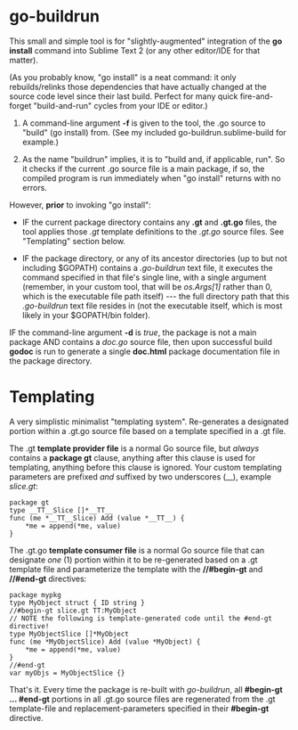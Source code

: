 go-buildrun
===========

This small and simple tool is for "slightly-augmented" integration of the **go install** command into Sublime Text 2 (or any other editor/IDE for that matter).

(As you probably know, "go install" is a neat command: it only rebuilds/relinks those dependencies that have actually changed at the source code level since their last build. Perfect for many quick fire-and-forget "build-and-run" cycles from your IDE or editor.)

1. A command-line argument **-f** is given to the tool, the .go source to "build" (go install) from. (See my included go-buildrun.sublime-build for example.)

2. As the name "buildrun" implies, it is to "build and, if applicable, run". So it checks if the current .go source file is a main package, if so, the compiled program is run immediately when "go install" returns with no errors.

However, **prior** to invoking "go install":

- IF the current package directory contains any **.gt** and **.gt.go** files, the tool applies those *.gt* template definitions to the *.gt.go* source files. See "Templating" section below.

- IF the package directory, or any of its ancestor directories (up to but not including $GOPATH) contains a *.go-buildrun* text file, it executes the command specified in that file's single line, with a single argument (remember, in your custom tool, that will be *os.Args[1]* rather than 0, which is the executable file path itself) --- the full directory path that this *.go-buildrun* text file resides in (not the executable itself, which is most likely in your $GOPATH/bin folder).


IF the command-line argument **-d** is *true*, the package is not a main package AND contains a *doc.go* source file, then upon successful build **godoc** is run to generate a single **doc.html** package documentation file in the package directory.


Templating
==========


A very simplistic minimalist "templating system". Re-generates a designated portion within a .gt.go source file based on a template specified in a .gt file.

The .gt **template provider file** is a normal Go source file, but *always* contains a **package gt** clause, anything after this clause is used for templating, anything before this clause is ignored. Your custom templating parameters are prefixed *and* suffixed by two underscores (__), example *slice.gt*:


    package gt
    type __TT__Slice []*__TT__
    func (me *__TT__Slice) Add (value *__TT__) {
        *me = append(*me, value)
    }


The .gt.go **template consumer file** is a normal Go source file that can designate *one* (1) portion within it to be re-generated based on a .gt template file and parameterize the template with the **//#begin-gt** and **//#end-gt** directives:


    package mypkg
    type MyObject struct { ID string }
    //#begin-gt slice.gt TT:MyObject
    // NOTE the following is template-generated code until the #end-gt directive!
    type MyObjectSlice []*MyObject
    func (me *MyObjectSlice) Add (value *MyObject) {
        *me = append(*me, value)
    }
    //#end-gt
    var myObjs = MyObjectSlice {}


That's it. Every time the package is re-built with *go-buildrun*, all **#begin-gt ... #end-gt** portions in all .gt.go source files are regenerated from the .gt template-file and replacement-parameters specified in their **#begin-gt** directive.

